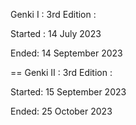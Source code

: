 Genki I : 3rd Edition :

Started : 14 July 2023

Ended: 14 September 2023

==
Genki II : 3rd Edition : 

Started: 15 September 2023

Ended: 25 October 2023
